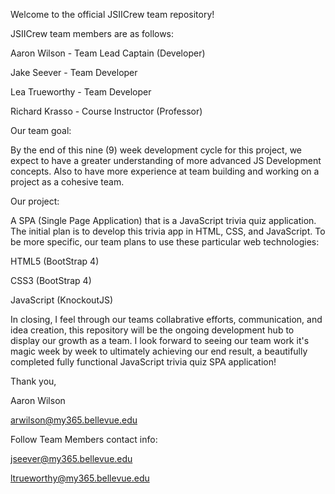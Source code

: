 Welcome to the official JSIICrew team repository!

JSIICrew team members are as follows:

Aaron Wilson - Team Lead Captain (Developer)

Jake Seever - Team Developer

Lea Trueworthy - Team Developer

Richard Krasso - Course Instructor (Professor)


Our team goal:

By the end of this nine (9) week development cycle for this project, we expect to have a greater understanding
of more advanced JS Development concepts. Also to have more experience at team building and working on a project 
as a cohesive team. 

Our project:

A SPA (Single Page Application) that is a JavaScript trivia quiz application. The initial plan is to develop this 
trivia app in HTML, CSS, and JavaScript. To be more specific, our team plans to use these particular web technologies:


HTML5 (BootStrap 4)

CSS3 (BootStrap 4)

JavaScript (KnockoutJS)


In closing, I feel through our teams collabrative efforts, communication, and idea creation, this repository will be
the ongoing development hub to display our growth as a team. I look forward to seeing our team work it's magic week 
by week to ultimately achieving our end result, a beautifully completed fully functional JavaScript trivia quiz SPA
application!

Thank you,

Aaron Wilson 

arwilson@my365.bellevue.edu


Follow Team Members contact info:


jseever@my365.bellevue.edu

ltrueworthy@my365.bellevue.edu
